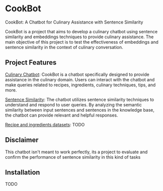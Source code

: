 # CookBot
CookBot: A Chatbot for Culinary Assistance with Sentence Similarity

CookBot is a project that aims to develop a culinary chatbot using sentence similarity and embeddings techniques to provide culinary assistance. The main objective of this project is to test the effectiveness of embeddings and sentence similarity in the context of culinary conversation.

## Project Features

<u>Culinary Chatbot</u>: CookBot is a chatbot specifically designed to provide assistance in the culinary domain. Users can interact with the chatbot and make queries related to recipes, ingredients, culinary techniques, tips, and more.

<u>Sentence Similarity</u>: The chatbot utilizes sentence similarity techniques to understand and respond to user queries. By analyzing the semantic similarity between input sentences and sentences in the knowledge base, the chatbot can provide relevant and helpful responses.

<u>Recipe and ingredients datasets</u>: TODO

## Disclaimer
This chatbot isn't meant to work perfectly, its a project to evaluate and confirm the performance of sentence similarity in this kind of tasks

## Installation
TODO

